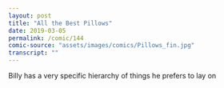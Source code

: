 ```yaml
---
layout: post
title: "All the Best Pillows"
date: 2019-03-05
permalink: /comic/144
comic-source: "assets/images/comics/Pillows_fin.jpg"
transcript: ""
---
```


Billy has a very specific hierarchy of things he prefers to lay on
